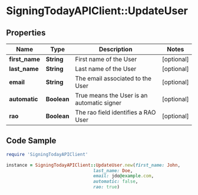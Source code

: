 # SigningTodayAPIClient::UpdateUser

## Properties

Name | Type | Description | Notes
------------ | ------------- | ------------- | -------------
**first_name** | **String** | First name of the User | [optional] 
**last_name** | **String** | Last name of the User | [optional] 
**email** | **String** | The email associated to the User | [optional] 
**automatic** | **Boolean** | True means the User is an automatic signer | [optional] 
**rao** | **Boolean** | The rao field identifies a RAO User | [optional] 

## Code Sample

```ruby
require 'SigningTodayAPIClient'

instance = SigningTodayAPIClient::UpdateUser.new(first_name: John,
                                 last_name: Doe,
                                 email: jdo@example.com,
                                 automatic: false,
                                 rao: true)
```


